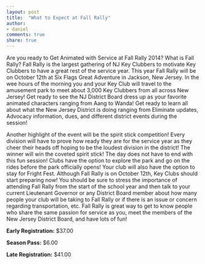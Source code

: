 ```yaml
---
layout: post
title:  "What to Expect at Fall Rally"
author:
- daniel
comments: true
share: true
---
```


Are you ready to Get Animated with Service at Fall Rally 2014? What is Fall Rally? Fall Rally is the largest gathering of NJ Key Clubbers to motivate Key Clubbers to have a great rest of the service year. This year Fall Rally will be on October 12th at Six Flags Great Adventure in Jackson, New Jersey. In the wee hours of the morning you and your Key Club will travel to the amusement park to meet about 3,000 Key Clubbers from all across New Jersey! Get ready to see the NJ District Board dress up as your favorite animated characters ranging from Aang to Wanda! Get ready to learn all about what the New Jersey District is doing ranging from Eliminate updates, Advocacy information, dues, and different district events during the session!

Another highlight of the event will be the spirit stick competition! Every division will have to prove how ready they are for the service year as they cheer their heads off hoping to be the loudest division in the district! The winner will win the coveted spirit stick! The day does not have to end with this fun session! Clubs have the option to explore the park and go on the rides before the park officially opens! Your club will also have the option to stay for Fright Fest.
Although Fall Rally is on October 12th, Key Clubs should start preparing now! You should be sure to stress the importance of attending Fall Rally from the start of the school year and then talk to your current Lieutenant Governor or any District Board member about how many people your club will be taking to Fall Rally or if there is an issue or concern regarding transportation, etc. Fall Rally is great way to get to know people who share the same passion for service as you, meet the members of the New Jersey District Board, and have lots of fun!

**Early Registration:** $37.00

**Season Pass:** $6.00

**Late Registration:** $41.00
